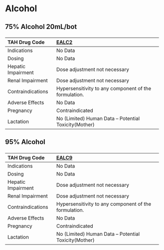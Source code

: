 # Alcohol

## 75% Alcohol 20mL/bot

##### 

| TAH Drug Code      | [EALC2](https://www.tahsda.org.tw/drugs/hissearch.php?drug_code=EALC2)   |
|:-------------------|:-------------------------------------------------------------------------|
| Indications        | No Data                                                                  |
| Dosing             | No Data                                                                  |
| Hepatic Impairment | Dose adjustment not necessary                                            |
| Renal Impairment   | Dose adjustment not necessary                                            |
| Contraindications  | Hypersensitivity to any component of the formulation.                    |
| Adverse Effects    | No Data                                                                  |
| Pregnancy          | Contraindicated                                                          |
| Lactation          | No (Limited) Human Data – Potential Toxicity(Mother)                     |

## 95% Alcohol

##### 

| TAH Drug Code      | [EALC9](https://www.tahsda.org.tw/drugs/hissearch.php?drug_code=EALC9)   |
|:-------------------|:-------------------------------------------------------------------------|
| Indications        | No Data                                                                  |
| Dosing             | No Data                                                                  |
| Hepatic Impairment | Dose adjustment not necessary                                            |
| Renal Impairment   | Dose adjustment not necessary                                            |
| Contraindications  | Hypersensitivity to any component of the formulation.                    |
| Adverse Effects    | No Data                                                                  |
| Pregnancy          | Contraindicated                                                          |
| Lactation          | No (Limited) Human Data – Potential Toxicity(Mother)                     |

